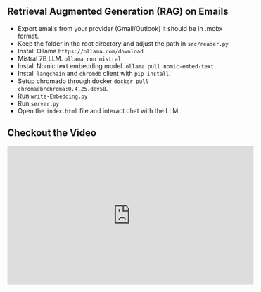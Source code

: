 
## Retrieval Augmented Generation (RAG) on Emails

- Export emails from your provider (Gmail/Outlook) it should be in .mobx format.
- Keep the folder in the root directory and adjust the path in `src/reader.py`
- Install Ollama `https://ollama.com/download` 
- Mistral 7B LLM. `ollama run mistral`
- Install Nomic text embedding model. `ollama pull nomic-embed-text`
- Install `langchain` and `chromdb` client with `pip install`.
- Setup chromadb through docker  `docker pull chromadb/chroma:0.4.25.dev58`.
- Run `write-Embedding.py`
- Run `server.py`
- Open the `index.html` file and interact chat with the LLM.


## Checkout the Video

<iframe width="560" height="315" src="https://www.youtube.com/embed/VpcC195Y0UY?si=QCIWqGmJtiJ5Cckd&amp;start=355" title="YouTube video player" frameborder="0" allow="accelerometer; autoplay; clipboard-write; encrypted-media; gyroscope; picture-in-picture; web-share" allowfullscreen></iframe>
